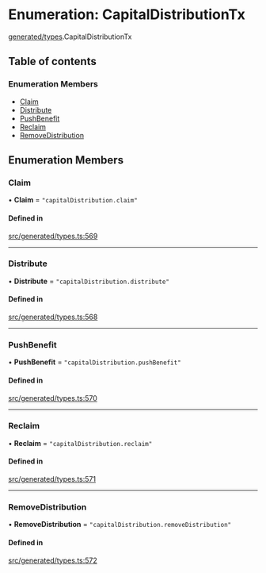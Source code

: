 # Enumeration: CapitalDistributionTx

[generated/types](../wiki/generated.types).CapitalDistributionTx

## Table of contents

### Enumeration Members

- [Claim](../wiki/generated.types.CapitalDistributionTx#claim)
- [Distribute](../wiki/generated.types.CapitalDistributionTx#distribute)
- [PushBenefit](../wiki/generated.types.CapitalDistributionTx#pushbenefit)
- [Reclaim](../wiki/generated.types.CapitalDistributionTx#reclaim)
- [RemoveDistribution](../wiki/generated.types.CapitalDistributionTx#removedistribution)

## Enumeration Members

### Claim

• **Claim** = ``"capitalDistribution.claim"``

#### Defined in

[src/generated/types.ts:569](https://github.com/PolymeshAssociation/polymesh-private-sdk/blob/dd40dc5f/src/generated/types.ts#L569)

___

### Distribute

• **Distribute** = ``"capitalDistribution.distribute"``

#### Defined in

[src/generated/types.ts:568](https://github.com/PolymeshAssociation/polymesh-private-sdk/blob/dd40dc5f/src/generated/types.ts#L568)

___

### PushBenefit

• **PushBenefit** = ``"capitalDistribution.pushBenefit"``

#### Defined in

[src/generated/types.ts:570](https://github.com/PolymeshAssociation/polymesh-private-sdk/blob/dd40dc5f/src/generated/types.ts#L570)

___

### Reclaim

• **Reclaim** = ``"capitalDistribution.reclaim"``

#### Defined in

[src/generated/types.ts:571](https://github.com/PolymeshAssociation/polymesh-private-sdk/blob/dd40dc5f/src/generated/types.ts#L571)

___

### RemoveDistribution

• **RemoveDistribution** = ``"capitalDistribution.removeDistribution"``

#### Defined in

[src/generated/types.ts:572](https://github.com/PolymeshAssociation/polymesh-private-sdk/blob/dd40dc5f/src/generated/types.ts#L572)
